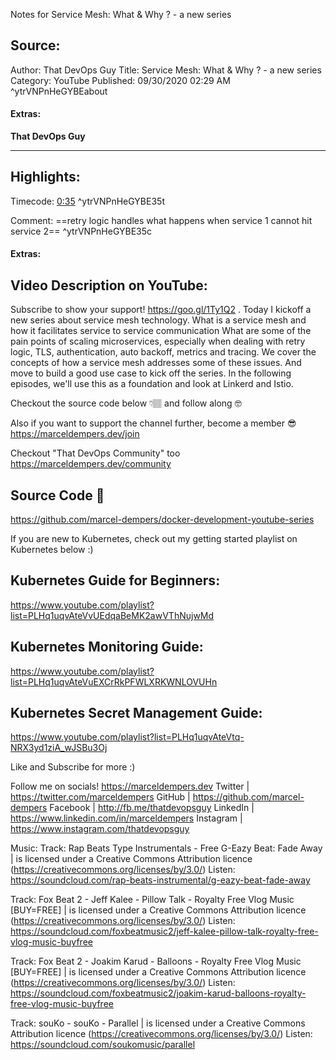 Notes for Service Mesh: What & Why ? - a new series

## Source:
Author: That DevOps Guy
Title: Service Mesh: What & Why ? - a new series
Category: YouTube
Published: 09/30/2020 02:29 AM
 ^ytrVNPnHeGYBEabout

#### Extras:
**That DevOps Guy**



-----
## Highlights:

Timecode: [0:35](https://www.youtube.com/watch?v=rVNPnHeGYBE&list=PLHq1uqvAteVsmxHpGsMjTOROn3i99lzTA&index=1&t=35) ^ytrVNPnHeGYBE35t

Comment: ==retry logic handles what happens when service 1 cannot hit service 2== ^ytrVNPnHeGYBE35c

#### Extras:




## Video Description on YouTube:
Subscribe to show your support! https://goo.gl/1Ty1Q2 .
Today I kickoff a new series about service mesh technology.
What is a service mesh and how it facilitates service to service communication
What are some of the pain points of scaling microservices, especially when dealing with retry logic, TLS, authentication, auto backoff, metrics and tracing.
We cover the concepts of how a service mesh addresses some of these issues.
And move to build a good use case to kick off the series.
In the following episodes, we'll use this as a foundation and look at Linkerd and Istio.

Checkout the source code below 👇🏽 and follow along 🤓

Also if you want to support the channel further, become a member 😎
https://marceldempers.dev/join

Checkout "That DevOps Community" too
https://marceldempers.dev/community

Source Code 🧐
--------------------------------------------------------------
https://github.com/marcel-dempers/docker-development-youtube-series

If you are new to Kubernetes, check out my getting started playlist on Kubernetes below :)

Kubernetes Guide for Beginners:
---------------------------------------------------
https://www.youtube.com/playlist?list=PLHq1uqvAteVvUEdqaBeMK2awVThNujwMd

Kubernetes Monitoring Guide:
-----------------------------------------------
https://www.youtube.com/playlist?list=PLHq1uqvAteVuEXCrRkPFWLXRKWNLOVUHn

Kubernetes Secret Management Guide:
--------------------------------------------------------------
https://www.youtube.com/playlist?list=PLHq1uqvAteVtq-NRX3yd1ziA_wJSBu3Oj

Like and Subscribe for more :)

Follow me on socials!
https://marceldempers.dev
Twitter | https://twitter.com/marceldempers
GitHub | https://github.com/marcel-dempers
Facebook | http://fb.me/thatdevopsguy
LinkedIn | https://www.linkedin.com/in/marceldempers
Instagram | https://www.instagram.com/thatdevopsguy

Music:
Track: Rap Beats Type Instrumentals - Free G-Eazy Beat: Fade Away | is licensed under a Creative Commons Attribution licence (https://creativecommons.org/licenses/by/3.0/)
Listen: https://soundcloud.com/rap-beats-instrumental/g-eazy-beat-fade-away

Track: Fox Beat 2 - Jeff Kalee - Pillow Talk - Royalty Free Vlog Music [BUY=FREE] | is licensed under a Creative Commons Attribution licence (https://creativecommons.org/licenses/by/3.0/)
Listen: https://soundcloud.com/foxbeatmusic2/jeff-kalee-pillow-talk-royalty-free-vlog-music-buyfree

Track: Fox Beat 2 - Joakim Karud - Balloons - Royalty Free Vlog Music [BUY=FREE] | is licensed under a Creative Commons Attribution licence (https://creativecommons.org/licenses/by/3.0/)
Listen: https://soundcloud.com/foxbeatmusic2/joakim-karud-balloons-royalty-free-vlog-music-buyfree

Track: souKo - souKo - Parallel | is licensed under a Creative Commons Attribution licence (https://creativecommons.org/licenses/by/3.0/)
Listen: https://soundcloud.com/soukomusic/parallel
